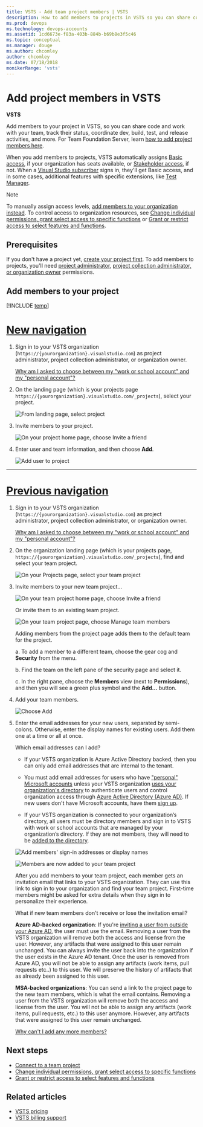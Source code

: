 ```yaml
---
title: VSTS - Add team project members | VSTS
description: How to add members to projects in VSTS so you can share code, work with your team, track status, coordinate dev, build, test, and release activities
ms.prod: devops
ms.technology: devops-accounts
ms.assetid: 1cd6673e-f83a-403b-884b-b69b8e3f5c46
ms.topic: conceptual
ms.manager: douge
ms.author: chcomley
author: chcomley
ms.date: 07/18/2018
monikerRange: 'vsts'
---
```

# Add project members in VSTS

**VSTS**

Add members to your project in VSTS, 
so you can share code and work with your team, track their status,
coordinate dev, build, test, and release activities, and more.
For Team Foundation Server, learn [how to add project members here](../../organizations/security/add-users-team-project.md).

When you add members to projects,
VSTS automatically assigns
[Basic access](https://visualstudio.microsoft.com/team-services/compare-features/),
if your organization has seats available, 
or [Stakeholder access](https://visualstudio.microsoft.com/team-services/compare-features/),
if not. When a [Visual Studio subscriber](https://visualstudio.microsoft.com/products/subscriber-benefits-vs)
signs in, they'll get Basic access, and in some cases, additional features with specific extensions,
like [Test Manager](https://marketplace.visualstudio.com/items?itemName=ms.vss-testmanager-web).

> [!NOTE]
> To manually assign access levels,
> [add members to your organization instead](add-organization-users-from-user-hub.md).
> To control access to organization resources, see [Change individual permissions, grant select access to specific functions](../../organizations/security/change-individual-permissions.md) or [Grant or restrict access to select features and functions](../../organizations/security/restrict-access.md).

## Prerequisites

If you don't have a project yet,
[create your project first](../projects/connect-to-projects.md).
To add members to projects, you'll need
[project administrator](../security/set-project-collection-level-permissions.md),
[project collection administrator, or organization owner](faq-add-team-members.md#find-pca-owner) permissions.

## Add members to your project

[!INCLUDE [temp](../../work/_shared/new-agile-hubs-feature.md)] 

# [New navigation](#tab/new-nav)

1. Sign in to your VSTS organization (```https://{yourorganization}.visualstudio.com```) as project administrator, project collection administrator, or organization owner.

   [Why am I asked to choose between my "work or school account" and my "personal account"?](faq-add-team-members.md#ChooseOrgAcctMSAcct)

2. On the landing page (which is your projects page ```https://{yourorganization}.visualstudio.com/_projects```), select your  project.

   ![From landing page, select project](_img/_shared/select-project.PNG)

3. Invite members to your project.

   ![On your project home page, choose Invite a friend](_img/add-team-members/add-member-to-project.PNG)

4. Enter user and team information, and then choose **Add**. 

   ![Add user to project](_img/add-team-members/add-user-to-project.PNG)
---

# [Previous navigation](#tab/previous-nav)

1. Sign in to your VSTS organization (```https://{yourorganization}.visualstudio.com```) as project administrator, project collection administrator, or organization owner.

   [Why am I asked to choose between my "work or school account" and my "personal account"?](faq-add-team-members.md#ChooseOrgAcctMSAcct)

2. On the organization landing page (which is your projects page, ```https://{yourorganization}.visualstudio.com/_projects```), find and select your team project.

   ![On your Projects page, select your team project](_img/add-team-members/select-team-project-updated-ui.png)

3. Invite members to your new team project...

    ![On your team project home page, choose Invite a friend](_img/add-team-members/invite-team.png)

   Or invite them to an existing team project.

   ![On your team project page, choose Manage team members](_img/add-team-members/invite-team-existing.png)

    Adding members from the project page adds them to the default team for the project.

    a. To add a member to a different team, choose the gear cog and **Security** from the menu.

    b. Find the team on the left pane of the security page and select it.

    c. In the right pane, choose the **Members** view (next to **Permissions**), and then you will see a green plus symbol and the **Add...** button.

4. Add your team members.

   ![Choose Add](_img/add-team-members/add-user.png)

5. Enter the email addresses for your new users, separated by semi-colons. Otherwise, enter the display names for existing users. Add them one at a time or all at once.

	Which email addresses can I add?
	 * If your VSTS organization is Azure Active Directory backed, then you can only add email addresses that are
	 internal to the tenant.
	
	 * You must add email addresses for users who have ["personal" Microsoft accounts](https://www.microsoft.com/account) 
	unless your VSTS organization [uses your organization's directory](faq-add-team-members.md#ConnectedDirectory) 
	to authenticate users and control organization access through 
	[Azure Active Directory (Azure AD)](https://azure.microsoft.com/en-us/documentation/articles/active-directory-whatis/). 
	If new users don't have Microsoft accounts, have them [sign up](https://signup.live.com/).

    * If your VSTS organization is connected to your organization’s directory, all users must be directory members and sign in to VSTS with work or school accounts that are managed by your organization’s directory. If they are not members, they will need to be [added to the directory](https://docs.microsoft.com/en-us/vsts/organizations/accounts/add-external-user?view=vsts).

	![Add members' sign-in addresses or display names](_img/add-team-members/add-user2.png)

	![Members are now added to your team project](_img/add-team-members/team-project-members.png) 	

	After you add members to your team project, 
	each member gets an invitation email that 
	links to your VSTS organization. 
	They can use this link to sign in to your organization 
	and find your team project.
	First-time members might be asked for extra details 
	when they sign in to personalize their experience.

    What if new team members don't receive or lose the invitation email?

    **Azure AD-backed organization**: If you're [inviting a user from outside your Azure AD](https://docs.microsoft.com/en-us/azure/active-directory/active-directory-b2b-what-is-azure-ad-b2b), the user must use the email. Removing a user from the VSTS organization will remove both the access and license from the user. However, any artifacts that were assigned to this user remain unchanged. You can always invite the user back into the organization if the user exists in the Azure AD tenant. Once the user is removed from Azure AD, you will not be able to assign any artifacts (work items, pull requests etc..) to this user. We will preserve the history of artifacts that as already been assigned to this user.

    **MSA-backed organizations**: You can send a link to the project page to the new team members, which is what the email contains. Removing a user from the VSTS organization will remove both the access and license from the user. You will not be able to assign any artifacts (work items, pull requests, etc.) to this user anymore. However, any artifacts that were assigned to this user remain unchanged.

	[Why can't I add any more members?](faq-add-team-members.md#cant-add-users)

## Next steps

* [Connect to a team project](../projects/connect-to-projects.md)
* [Change individual permissions, grant select access to specific functions](../../organizations/security/change-individual-permissions.md)
* [Grant or restrict access to select features and functions](../../organizations/security/restrict-access.md)

## Related articles

* [VSTS pricing](https://azure.microsoft.com/pricing/details/visual-studio-team-services/)
* [VSTS billing support](https://visualstudio.microsoft.com/team-services/support/)